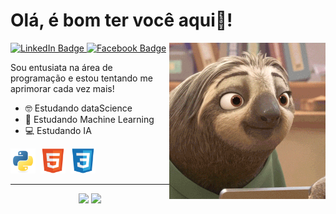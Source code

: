
# Olá, é bom ter você aqui🤞!

 <div id="badges">
 
  <a href = "https://www.linkedin.com/in/arthur-bueno-vilas-boas-99a60224a/" target= "_blank">
    <img src="https://img.shields.io/badge/LinkedIn-blue?style=for-the-badge&logo=linkedin&logoColor=white" alt="LinkedIn Badge"/>
  </a>
  <a href = "https://www.facebook.com/arthur.buenovilasboas" target = "_blank" rel = "external" >
  <img src="https://img.shields.io/badge/Facebook-blue?style=for-the-badge&logo=facebook&logoColor=white" alt="Facebook Badge"/> </a>

  <img src = "giphy.gif" width = "250px" align= "right">

  
</div>



Sou entusiata na área de programação e estou tentando me aprimorar cada vez mais! 

- 🤓 Estudando dataScience
- 🧐 Estudando Machine Learning
- 💻 Estudando IA

<div>
 <img src="https://github.com/devicons/devicon/blob/master/icons/python/python-original.svg" title="PY" alt="PY" width="40" height="40"/>&nbsp;
  <img src="https://github.com/devicons/devicon/blob/master/icons/html5/html5-original.svg" title="HTML5" alt="HTML" width="40" height="40"/>&nbsp;
   <img src="https://github.com/devicons/devicon/blob/master/icons/css3/css3-original.svg" title="CSS3" alt="CSS3" width="40" height="40"/>&nbsp;
  </div>

---



<div align = "center">



<img src="https://github-readme-stats.vercel.app/api/top-langs/?username=ArthurBVB&show_icons=true&theme=chartreuse-dark&count_private=true"/>
<img src="https://github-readme-stats.vercel.app/api?username=ArthurBVB&show_icons=true&show_icons=true&theme=chartreuse-dark&count_private=true" / >
</div>
